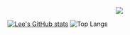 <!-- ### Hi there 👋 -->


<p align="center">
  <img src="https://capsule-render.vercel.app/api?type=waving&color=timeGradient&text=Welcome%20to%20JungEun's%20GitHub%20👋&animation=twinkling&fontSize=35&fontAlignY=40&fontAlign=65&height=250">
</p>


[![Lee's GitHub stats](https://github-readme-stats.vercel.app/api?username=dmsalsgus&theme=swift&show_icons=true)]() ![Top Langs](https://github-readme-stats.vercel.app/api/top-langs/?username=dmsalsgus&theme=swift&layout=compact)



<!--
**dmsalsgus/dmsalsgus** is a ✨ _special_ ✨ repository because its `README.md` (this file) appears on your GitHub profile.

Here are some ideas to get you started:

- 🔭 I’m currently working on ...
- 🌱 I’m currently learning ...
- 👯 I’m looking to collaborate on ...
- 🤔 I’m looking for help with ...
- 💬 Ask me about ...
- 📫 How to reach me: ...
- 😄 Pronouns: ...
- ⚡ Fun fact: ...
-->
